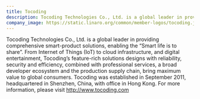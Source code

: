 ```yaml
---
title: Tocoding
description: Tocoding Technologies Co., Ltd. is a global leader in providing comprehensive smart-product solutions, enabling the “Smart life is to share”.
company_image: https://static.linaro.org/common/member-logos/tocoding.jpg
---
```

Tocoding Technologies Co., Ltd. is a global leader in providing comprehensive smart-product solutions, enabling the “Smart life is to share”. From Internet of Things (IoT) to cloud infrastructure, and digital entertainment, Tocoding’s feature-rich solutions designs with reliability, security and efficiency, combined with professional services, a broad developer ecosystem and the production supply chain, bring maximum value to global consumers. Tocoding was established in September 2011, headquartered in Shenzhen, China, with office in Hong Kong. For more information, please visit http://www.tocoding.com
